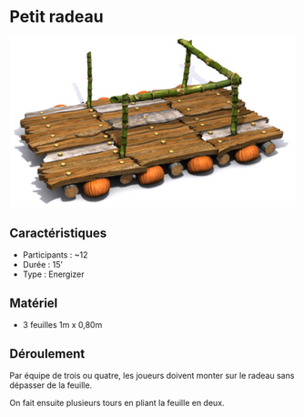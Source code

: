 # Petit radeau

![radeau](/media/radeau.jpg)

## Caractéristiques
* Participants : ~12
* Durée : 15’
* Type : Energizer

## Matériel
* 3 feuilles 1m x 0,80m

## Déroulement
Par équipe de trois ou quatre, les joueurs doivent monter sur le radeau sans dépasser de la feuille.  

On fait ensuite plusieurs tours en pliant la feuille en deux.
